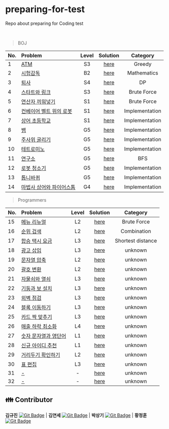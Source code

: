# preparing-for-test
Repo about preparing for Coding test

<br>

> BOJ

|No.|Problem|Level|Solution|Category|
|:---|:---|:---:|:---:|:---:|
|1|[ATM](https://www.acmicpc.net/problem/11399)|S3|[here](./solution/1)|Greedy|
|2|[시험감독](https://www.acmicpc.net/problem/13458)|B2|[here](./solution/2)|Mathematics|
|3|[퇴사](https://www.acmicpc.net/problem/14501)|S4|[here](./solution/3)|DP|
|4|[스타트와 링크](https://www.acmicpc.net/problem/14889)|S3|[here](./solution/4)|Brute Force|
|5|[연산자 끼워넣기](https://www.acmicpc.net/problem/14888)|S1|[here](./solution/5)|Brute Force|
|6|[컨베이어 벨트 위의 로봇](https://www.acmicpc.net/problem/20055)|S1|[here](./solution/6)|Implementation|
|7|[상어 초등학교](https://www.acmicpc.net/problem/21608)|S1|[here](./solution/7)|Implementation|
|8|[뱀](https://www.acmicpc.net/problem/3190)|G5|[here](./solution/8)|Implementation|
|9|[주사위 굴리기](https://www.acmicpc.net/problem/14499)|G5|[here](./solution/9)|Implementation|
|10|[테트로미노](https://www.acmicpc.net/problem/14500)|G5|[here](./solution/10)|Implementation|
|11|[연구소](https://www.acmicpc.net/problem/14502)|G5|[here](./solution/11)|BFS|
|12|[로봇 청소기](https://www.acmicpc.net/problem/14503)|G5|[here](./solution/12)|Implementation|
|13|[톱니바퀴](https://www.acmicpc.net/problem/14891)|G5|[here](./solution/13)|Implementation|
|14|[마법사 상어와 파이어스톰](https://www.acmicpc.net/problem/20058)|G4|[here](./solution/14)|Implementation|

> Programmers

|No.|Problem|Level|Solution|Category|
|:---|:---|:---:|:---:|:---:|
|15|[메뉴 리뉴얼](https://programmers.co.kr/learn/courses/30/lessons/72411)|L2|[here](./solution/15)|Brute Force|
|16|[순위 검색](https://programmers.co.kr/learn/courses/30/lessons/72412)|L2|[here](./solution/16)|Combination|
|17|[합승 택시 요금](https://programmers.co.kr/learn/courses/30/lessons/72413)|L3|[here](./solution/17)|Shortest distance|
|18|[광고 삽입](https://programmers.co.kr/learn/courses/30/lessons/72414)|L3|[here](./solution/18)|unknown|
|19|[문자열 압축](https://programmers.co.kr/learn/courses/30/lessons/60057)|L2|[here](./solution/19)|unknown|
|20|[괄호 변환](https://programmers.co.kr/learn/courses/30/lessons/60058)|L2|[here](./solution/20)|unknown|
|21|[자물쇠와 열쇠](https://programmers.co.kr/learn/courses/30/lessons/60059)|L3|[here](./solution/21)|unknown|
|22|[기둥과 보 설치](https://programmers.co.kr/learn/courses/30/lessons/60061)|L3|[here](./solution/22)|unknown|
|23|[외벽 점검](https://programmers.co.kr/learn/courses/30/lessons/60062)|L3|[here](./solution/23)|unknown|
|24|[블록 이동하기](https://programmers.co.kr/learn/courses/30/lessons/60063)|L3|[here](./solution/24)|unknown|
|25|[카드 짝 맞추기](https://programmers.co.kr/learn/courses/30/lessons/72415)|L3|[here](./solution/25)|unknown|
|26|[매출 하락 최소화](https://programmers.co.kr/learn/courses/30/lessons/72416)|L4|[here](./solution/26)|unknown|
|27|[숫자 문자열과 영단어](https://programmers.co.kr/learn/courses/30/lessons/81301)|L1|[here](./solution/27)|unknown|
|28|[신규 아이디 추천](https://programmers.co.kr/learn/courses/30/lessons/72410)|L1|[here](./solution/28)|unknown|
|29|[거리두기 확인하기](https://programmers.co.kr/learn/courses/30/lessons/81302)|L2|[here](./solution/29)|unknown|
|30|[표 편집](https://programmers.co.kr/learn/courses/30/lessons/81303)|L3|[here](./solution/30)|unknown|
|31|[-](link)|-|[here](./solution/31)|unknown|
|32|[-](link)|-|[here](./solution/32)|unknown|


## 👪 Contributor

**김규진** [![Git Badge](http://img.shields.io/badge/-Github-black?style=flat-square&logo=github)](https://github.com/rolypolyvg295) | **김연세** [![Git Badge](http://img.shields.io/badge/-Github-black?style=flat-square&logo=github)](https://github.com/yskim1014) | **박상기** [![Git Badge](http://img.shields.io/badge/-Github-black?style=flat-square&logo=github)](https://github.com/sangki930) | **황정훈** [![Git Badge](http://img.shields.io/badge/-Github-black?style=flat-square&logo=github)](https://github.com/wjdgns7712)
